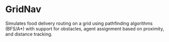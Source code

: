 # GridNav
Simulates food delivery routing on a grid using pathfinding algorithms (BFS/A*) with support for obstacles, agent assignment based on proximity, and distance tracking.
